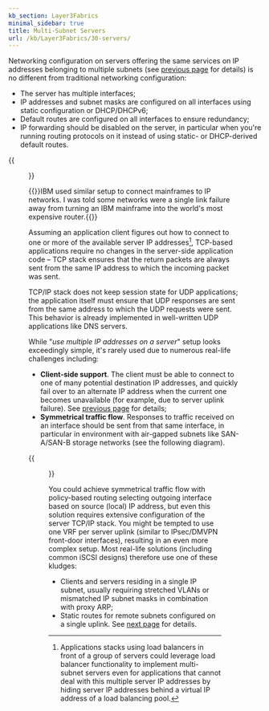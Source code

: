 ```yaml
---
kb_section: Layer3Fabrics
minimal_sidebar: true
title: Multi-Subnet Servers
url: /kb/Layer3Fabrics/30-servers/
---
```

Networking configuration on servers offering the same services on IP addresses belonging to multiple subnets (see [previous page](20-apps.html) for details) is no different from traditional networking configuration:

* The server has multiple interfaces;
* IP addresses and subnet masks are configured on all interfaces using static configuration or DHCP/DHCPv6;
* Default routes are configured on all interfaces to ensure redundancy;
* IP forwarding should be disabled on the server, in particular when you're running routing protocols on it instead of using static- or DHCP-derived default routes.

{{<figure src="../Redundant-Server-Connection.png" caption="Server setup with multiple independent IP interfaces">}}

{{<note note>}}IBM used similar setup to connect mainframes to IP networks. I was told some networks were a single link failure away from turning an IBM mainframe into the world's most expensive router.{{</note>}}

Assuming an application client figures out how to connect to one or more of the available server IP addresses[^1], TCP-based applications require no changes in the server-side application code – TCP stack ensures that the return packets are always sent from the same IP address to which the incoming packet was sent.

TCP/IP stack does not keep session state for UDP applications; the application itself must ensure that UDP responses are sent from the same address to which the UDP requests were sent. This behavior is already implemented in well-written UDP applications like DNS servers.

While "_use multiple IP addresses on a server_" setup looks exceedingly simple, it's rarely used due to numerous real-life challenges including:

* **Client-side support**. The client must be able to connect to one of many potential destination IP addresses, and quickly fail over to an alternate IP address when the current one becomes unavailable (for example, due to server uplink failure). See [previous page](20-apps.html) for details;
* **Symmetrical traffic flow**. Responses to traffic received on an interface should be sent from that same interface, in particular in environment with air-gapped subnets like SAN-A/SAN-B storage networks (see the following diagram).

{{<figure src="../Redundant-App-Sessions.png" caption="Symmetrical traffic flow in air-gapped SAN-A/SAN-B networks">}}

You could achieve symmetrical traffic flow with policy-based routing selecting outgoing interface based on source (local) IP address, but even this solution requires extensive configuration of the server TCP/IP stack. You might be tempted to use one VRF per server uplink (similar to IPsec/DMVPN front-door interfaces), resulting in an even more complex setup. Most real-life solutions (including common iSCSI designs) therefore use one of these kludges:

* Clients and servers residing in a single IP subnet, usually requiring stretched VLANs or mismatched IP subnet masks in combination with proxy ARP;
* Static routes for remote subnets configured on a single uplink. See [next page](40-clients.html) for details.

[^1]: Applications stacks using load balancers in front of a group of servers could leverage load balancer functionality to implement multi-subnet servers even for applications that cannot deal with this multiple server IP addresses by hiding server IP addresses behind a virtual IP address of a load balancing pool.